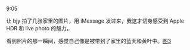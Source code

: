 9:05

让 bjy 拍了几张家里的图片，用 iMessage 发过来，我这才切身感受到 Apple HDR 和 live photo 的魅力。

看到照片的那一瞬间，感觉自己像是被带到了家里的蓝天和黄叶中。[图3](https://smms.app/image/JILVjh8sDHOtlqa)
